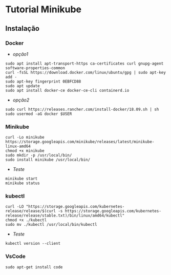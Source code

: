 # Tutorial Minikube

## Instalação

### Docker

- *opção1*
```
sudo apt install apt-transport-https ca-certificates curl gnupg-agent software-properties-common
curl -fsSL https://download.docker.com/linux/ubuntu/gpg | sudo apt-key add -
sudo apt-key fingerprint 0EBFCD88
sudo apt update
sudo apt install docker-ce docker-ce-cli containerd.io
```
- *opção2*
```
sudo curl https://releases.rancher.com/install-docker/18.09.sh | sh
sudo usermod -aG docker $USER
```
### Minikube
```
curl -Lo minikube https://storage.googleapis.com/minikube/releases/latest/minikube-linux-amd64 
chmod +x minikube
sudo mkdir -p /usr/local/bin/
sudo install minikube /usr/local/bin/
```
- *Teste*
```
minikube start
minikube status
```
### kubectl
```
curl -LO "https://storage.googleapis.com/kubernetes-release/release/$(curl -s https://storage.googleapis.com/kubernetes-release/release/stable.txt)/bin/linux/amd64/kubectl"
chmod +x ./kubectl
sudo mv ./kubectl /usr/local/bin/kubectl
```
- *Teste*
```
kubectl version --client
```
### VsCode
```
sudo apt-get install code
```


